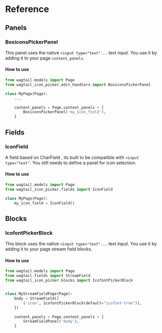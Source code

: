# Reference

## Panels

### BoxiconsPickerPanel

This panel uses the native `<input type="text"...` text input. You use it by adding it to your page `content_panels`.

#### How to use

```python
from wagtail.models import Page
from wagtail_icon_picker.edit_handlers import BoxiconsPickerPanel

class MyPage(Page):
    ...

    content_panels = Page.content_panels + [
        BoxiconsPickerPanel('my_icon_field'),
    ]
```


## Fields

### IconField

A field based on CharField , its built to be compatible with `<input type="text"`. You still needs to define a panel for icon selection.

#### How to use

```python
from wagtail.models import Page
from wagtail_icon_picker.fields import IconField

class MyPage(Page):
    my_icon_field = IconField()
```


## Blocks

### IcofontPickerBlock

This block uses the native `<input type="text"...` text input. You use it by adding it to your page stream field blocks.

#### How to use

```python
from wagtail.models import Page
from wagtail.fields import StreamField
from wagtail_icon_picker.blocks import IcofontPickerBlock


class MyStreamFieldPage(Page):
    body = StreamField([
        ('icon', IcofontPickerBlock(default="icofont-tree")),
    ])

    content_panels = Page.content_panels + [
        StreamFieldPanel('body'),
    ]
```
